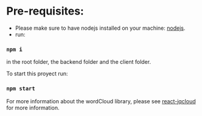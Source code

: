 # Pre-requisites:
- Please make sure to have nodejs installed on your machine:  [nodejs](https://nodejs.org/es/download/).
- run:
### `npm i` 
in the root folder, the backend folder and the client folder.

To start this proyect run:

### `npm start`

For more information about the wordCloud library, please see [react-jqcloud](https://www.npmjs.com/package/react-jqcloud) for more information.
